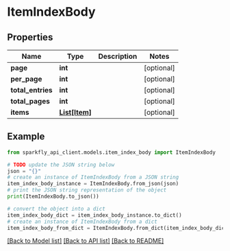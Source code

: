 # ItemIndexBody


## Properties

Name | Type | Description | Notes
------------ | ------------- | ------------- | -------------
**page** | **int** |  | [optional] 
**per_page** | **int** |  | [optional] 
**total_entries** | **int** |  | [optional] 
**total_pages** | **int** |  | [optional] 
**items** | [**List[Item]**](Item.md) |  | [optional] 

## Example

```python
from sparkfly_api_client.models.item_index_body import ItemIndexBody

# TODO update the JSON string below
json = "{}"
# create an instance of ItemIndexBody from a JSON string
item_index_body_instance = ItemIndexBody.from_json(json)
# print the JSON string representation of the object
print(ItemIndexBody.to_json())

# convert the object into a dict
item_index_body_dict = item_index_body_instance.to_dict()
# create an instance of ItemIndexBody from a dict
item_index_body_from_dict = ItemIndexBody.from_dict(item_index_body_dict)
```
[[Back to Model list]](../README.md#documentation-for-models) [[Back to API list]](../README.md#documentation-for-api-endpoints) [[Back to README]](../README.md)


